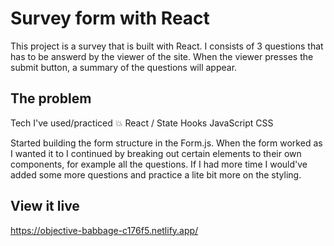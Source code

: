 # Survey form with React

This project is a survey that is built with React. I consists of 3 questions that has to be answerd by the viewer of the site. When the viewer presses the submit button, a summary of the questions will appear.

## The problem

Tech I've used/practiced 💥
React / State Hooks
JavaScript
CSS

Started building the form structure in the Form.js. When the form worked as I wanted it to I continued by breaking out certain elements to their own components, for example all the questions. If I had more time I would've added some more questions and practice a lite bit more on the styling. 

## View it live

https://objective-babbage-c176f5.netlify.app/

